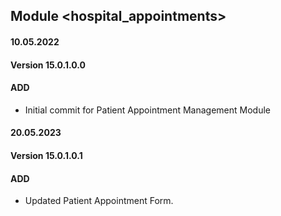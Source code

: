 ## Module <hospital_appointments>

#### 10.05.2022
#### Version 15.0.1.0.0
#### ADD
- Initial commit for Patient Appointment Management Module

#### 20.05.2023
#### Version 15.0.1.0.1
#### ADD
- Updated Patient Appointment Form.

